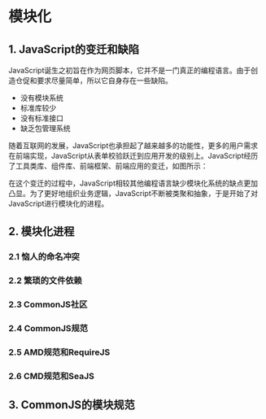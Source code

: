 # 模块化

## 1.	JavaScript的变迁和缺陷

JavaScript诞生之初旨在作为网页脚本，它并不是一门真正的编程语言。由于创造仓促和要求尽量简单，所以它自身存在一些缺陷。

* 没有模块系统
* 标准库较少
* 没有标准接口
* 缺乏包管理系统

随着互联网的发展，JavaScript也承担起了越来越多的功能性，更多的用户需求在前端实现，JavaScript从表单校验跃迁到应用开发的级别上。JavaScript经历了工具类库、组件库、前端框架、前端应用的变迁，如图所示：



在这个变迁的过程中，JavaScript相较其他编程语言缺少模块化系统的缺点更加凸显。为了更好地组织业务逻辑，JavaScript不断被类聚和抽象，于是开始了对JavaScript进行模块化的进程。



## 2.	模块化进程

### 2.1	恼人的命名冲突

### 2.2	繁琐的文件依赖

### 2.3	CommonJS社区

### 2.4	CommonJS规范

### 2.5	AMD规范和RequireJS

### 2.6	CMD规范和SeaJS



## 3.	CommonJS的模块规范


